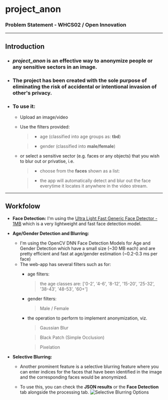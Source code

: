 # project_anon

### Problem Statement - WHCS02 / Open Innovation

---

## **Introduction**
- ### ***project_anon*** is an effective way to anonymize people or any sensitive sectors in an image.

- ### The project has been created with the sole purpose of eliminating the risk of accidental or intentional invasion of other's privacy.

- ### To use it:

    - Upload an image/video
    - Use the filters provided:
        > - age (classified into age groups as: **tbd**)

        > - gender (classified into **male/female**)

    - or select a sensitive sector (e.g. faces or any objects) that you wish to blur out or privatise, i.e.

        > - choose from the **faces** shown as a list:

        > - the app will automatically detect and blur out the face everytime it locates it anywhere in the video stream.

---

## **Workfolow**

- **Face Detection:** I'm using the [Ultra Light Fast Generic Face Detector - 1MB](https://github.com/Linzaer/Ultra-Light-Fast-Generic-Face-Detector-1MB) which is a very lightweight and fast face detection model.

- **Age/Gender Detection and Blurring:**
    - I'm using the OpenCV DNN Face Detection Models for Age and Gender Detection which have a small size (~30 MB each) and are pretty efficient and fast at age/gender estimation (~0.2-0.3 ms per face)
    - The web-app has several filters such as for:
        - age filters:
            > the age classes are: ['0-2', '4-6', '8-12', '15-20', '25-32', '38-43', '48-53', '60+']

        - gender filters:
            > Male / Female

        - the operation to perform to implement anonymization, viz.
            > Gaussian Blur

            > Black Patch (Simple Occlusion)

            > Pixelation

- **Selective Blurring:**
    - Another prominent feature is a selective blurring feature where you can enter indices for the faces that have been identified in the image and the corresponding faces would be anonymized.

    - To use this, you can check the **JSON results** or the **Face Detection** tab alongside the processing tab.
    ![Selective Blurring Options](selective_blurring_options.png)